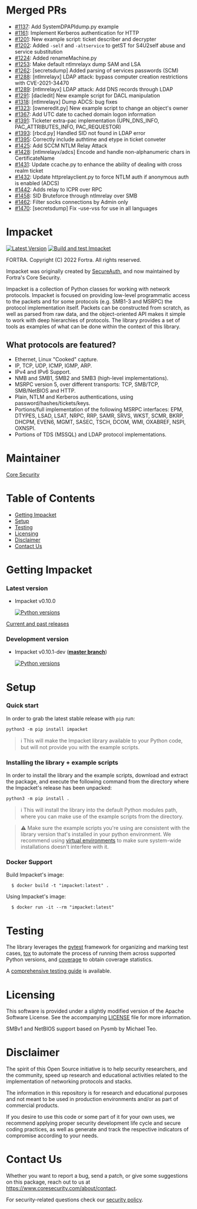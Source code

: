 Merged PRs
==========

* [#1137](https://github.com/SecureAuthCorp/impacket/pull/1137): Add SystemDPAPIdump.py example
* [#1161](https://github.com/SecureAuthCorp/impacket/pull/1161): Implement Kerberos authentication for HTTP
* [#1201](https://github.com/SecureAuthCorp/impacket/pull/1201): New example script: ticket describer and decrypter
* [#1202](https://github.com/SecureAuthCorp/impacket/pull/1202): Added `-self` and `-altservice` to getST for S4U2self abuse and service substitution
* [#1224](https://github.com/SecureAuthCorp/impacket/pull/1224): Added renameMachine.py
* [#1253](https://github.com/SecureAuthCorp/impacket/pull/1253): Make default ntlmrelayx dump SAM and LSA
* [#1262](https://github.com/SecureAuthCorp/impacket/pull/1262): [secretsdump] Added parsing of services passwords (SCM)
* [#1288](https://github.com/SecureAuthCorp/impacket/pull/1288): [ntlmrelayx] LDAP attack: bypass computer creation restrictions with CVE-2021-34470
* [#1289](https://github.com/SecureAuthCorp/impacket/pull/1289): [ntlmrelayx] LDAP attack: Add DNS records through LDAP
* [#1291](https://github.com/SecureAuthCorp/impacket/pull/1291): [dacledit] New example script for DACL manipulation
* [#1318](https://github.com/SecureAuthCorp/impacket/pull/1318): [ntlmrelayx] Dump ADCS: bug fixes
* [#1323](https://github.com/SecureAuthCorp/impacket/pull/1323): [owneredit.py] New example script to change an object's owner
* [#1367](https://github.com/SecureAuthCorp/impacket/pull/1367): Add UTC date to cached domain logon information
* [#1391](https://github.com/SecureAuthCorp/impacket/pull/1391): Ticketer extra-pac implementation (UPN_DNS_INFO, PAC_ATTRIBUTES_INFO, PAC_REQUESTOR)
* [#1393](https://github.com/SecureAuthCorp/impacket/pull/1393): [rbcd.py] Handled SID not found in LDAP error
* [#1395](https://github.com/SecureAuthCorp/impacket/pull/1395): Correctly include authtime and etype in ticket conveter
* [#1425](https://github.com/SecureAuthCorp/impacket/pull/1425): Add SCCM NTLM Relay Attack
* [#1428](https://github.com/SecureAuthCorp/impacket/pull/1428): [ntlmrelayx/adcs] Encode and handle non-alphanumeric chars in CertificateName
* [#1431](https://github.com/SecureAuthCorp/impacket/pull/1431): Update ccache.py to enhance the ability of dealing with cross realm ticket
* [#1432](https://github.com/SecureAuthCorp/impacket/pull/1432): Update httprelayclient.py to force NTLM auth if anonymous auth is enabled (ADCS)
* [#1442](https://github.com/SecureAuthCorp/impacket/pull/1442): Adds relay to ICPR over RPC
* [#1458](https://github.com/SecureAuthCorp/impacket/pull/1458): SID Bruteforce through ntlmrelay over SMB
* [#1462](https://github.com/SecureAuthCorp/impacket/pull/1462): Filter socks connections by Admin only
* [#1470](https://github.com/SecureAuthCorp/impacket/pull/1470): [secretsdump] Fix -use-vss for use in all languages

Impacket
========

[![Latest Version](https://img.shields.io/pypi/v/impacket.svg)](https://pypi.python.org/pypi/impacket/)
[![Build and test Impacket](https://github.com/fortra/impacket/actions/workflows/build_and_test.yml/badge.svg)](https://github.com/fortra/impacket/actions/workflows/build_and_test.yml)

FORTRA. Copyright (C) 2022 Fortra. All rights reserved.

Impacket was originally created by [SecureAuth](https://www.secureauth.com/labs/open-source-tools/impacket), and now maintained by Fortra's Core Security.

Impacket is a collection of Python classes for working with network
protocols. Impacket is focused on providing low-level
programmatic access to the packets and for some protocols (e.g.
SMB1-3 and MSRPC) the protocol implementation itself.
Packets can be constructed from scratch, as well as parsed from 
raw data, and the object-oriented API makes it simple to work with 
deep hierarchies of protocols. The library provides a set of tools
as examples of what can be done within the context of this library.

What protocols are featured?
----------------------------

 * Ethernet, Linux "Cooked" capture.
 * IP, TCP, UDP, ICMP, IGMP, ARP.
 * IPv4 and IPv6 Support.
 * NMB and SMB1, SMB2 and SMB3 (high-level implementations).
 * MSRPC version 5, over different transports: TCP, SMB/TCP, SMB/NetBIOS and HTTP.
 * Plain, NTLM and Kerberos authentications, using password/hashes/tickets/keys.
 * Portions/full implementation of the following MSRPC interfaces: EPM, DTYPES, LSAD, LSAT, NRPC, RRP, SAMR, SRVS, WKST, SCMR, BKRP, DHCPM, EVEN6, MGMT, SASEC, TSCH, DCOM, WMI, OXABREF, NSPI, OXNSPI.
 * Portions of TDS (MSSQL) and LDAP protocol implementations.
 
Maintainer
==========

[Core Security](https://www.coresecurity.com/)


Table of Contents
=================

* [Getting Impacket](#getting-impacket)
* [Setup](#setup)
* [Testing](#testing)
* [Licensing](#licensing)
* [Disclaimer](#disclaimer)
* [Contact Us](#contact-us)

Getting Impacket
================

### Latest version

* Impacket v0.10.0

  [![Python versions](https://img.shields.io/pypi/pyversions/impacket.svg)](https://pypi.python.org/pypi/impacket/)

[Current and past releases](https://github.com/fortra/impacket/releases)

### Development version

* Impacket v0.10.1-dev (**[master branch](https://github.com/fortra/impacket/tree/master)**)

  [![Python versions](https://img.shields.io/badge/python-3.6%20|%203.7%20|%203.8%20|%203.9-blue.svg)](https://github.com/fortra/impacket/tree/master)


Setup
=====

### Quick start

In order to grab the latest stable release with `pip` run:

    python3 -m pip install impacket

> :information_source: This will make the Impacket library available to
your Python code, but will not provide you with the example scripts. 

### Installing the library + example scripts

In order to install the library and the example scripts, download and
extract the package, and execute the following command from the
directory where the Impacket's release has been unpacked:

    python3 -m pip install .

> :information_source: This will install the library into the default Python
modules path, where you can make use of the example scripts from the directory.

> :warning: Make sure the example scripts you're using are consistent with the
library version that's installed in your python environment.
We recommend using [virtual environments](https://docs.python.org/3/library/venv.html) to
make sure system-wide installations doesn't interfere with it.


### Docker Support

Build Impacket's image:

      $ docker build -t "impacket:latest" .

Using Impacket's image:

      $ docker run -it --rm "impacket:latest"

Testing
=======

The library leverages the [pytest](https://docs.pytest.org/) framework for organizing
and marking test cases, [tox](https://tox.readthedocs.io/) to automate the process of
running them across supported Python versions, and [coverage](https://coverage.readthedocs.io/)
to obtain coverage statistics.

A [comprehensive testing guide](TESTING.md) is available.


Licensing
=========

This software is provided under a slightly modified version of
the Apache Software License. See the accompanying [LICENSE](LICENSE) file for
more information.

SMBv1 and NetBIOS support based on Pysmb by Michael Teo.

Disclaimer
==========

The spirit of this Open Source initiative is to help security researchers,
and the community, speed up research and educational activities related to
the implementation of networking protocols and stacks.

The information in this repository is for research and educational purposes
and not meant to be used in production environments and/or as part
of commercial products.

If you desire to use this code or some part of it for your own uses, we
recommend applying proper security development life cycle and secure coding
practices, as well as generate and track the respective indicators of
compromise according to your needs.


Contact Us
==========

Whether you want to report a bug, send a patch, or give some suggestions
on this package, reach out to us at https://www.coresecurity.com/about/contact.

For security-related questions check our [security policy](SECURITY.md).
